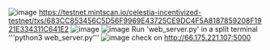 ![image](https://user-images.githubusercontent.com/107159727/229390955-9d233b0b-c9c8-4f41-a4f4-16075f4c17dc.png)
https://testnet.mintscan.io/celestia-incentivized-testnet/txs/683CC853456C5D56F9969E43725CE9DC4F5A8187859208F1921E334311C641E2
![image](https://user-images.githubusercontent.com/107159727/229390844-e074dc2f-cf74-42ec-ad5e-fe48c2581d09.png)
![image](https://user-images.githubusercontent.com/107159727/229390892-4945aa3c-ffd8-44c0-9c0e-d53dfda41dad.png)
Run 'web_server.py' in a split terminal
'''python3 web_server.py'''
![image](https://user-images.githubusercontent.com/107159727/230772429-e4f338fd-dd37-4d87-8c5f-7a5683ca0351.png)
check on 
http://66.175.221.107:5000
